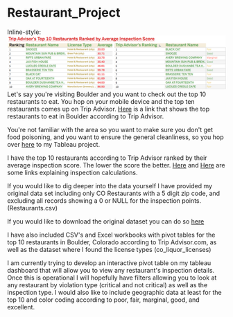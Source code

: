 # Restaurant_Project
Inline-style:
![alt text](https://github.com/Stevenlutton/Restaurant_Project/blob/master/Images/MainImage.png)
Let's say you're visiting Boulder and you want to check out the top 10 restaurants to eat. 
You hop on your mobile device and the top ten restaurants comes up on Trip Advisor. [Here](https://www.tripadvisor.com/Restaurants-g33324-Boulder_Colorado.html) is a link that shows the top restaurants to eat in Boulder according to Trip Advisor.

You're not familiar with the area so you want to make sure you don't get food poisoning, and you want to ensure the general cleanliness, so you hop over [here](https://public.tableau.com/profile/steven.lutton#!/vizhome/TripAdvisorsTop10RestaurantsbyAverageInspectionScore/Top10Colored) to my Tableau project.

I have the top 10 restaurants according to Trip Advisor ranked by their average inspection score. The lower the score the better. [Here](https://assets.bouldercounty.org/wp-content/uploads/2017/07/how-to-calculate-inspection-ratings.pdf) and [Here](https://assets.bouldercounty.org/wp-content/uploads/2017/02/CalculateInspectionRatings.pdf) are some links explaining inspection calculations. 

If you would like to dig deeper into the data yourself I have provided my original data set including only CO Restaurants with a 5 digit zip code, and excluding all records showing a 0 or NULL for the inspection points. (Restaurants.csv)

If you would like to download the original dataset you can do so [here](https://data.colorado.gov/Municipal/Restaurant-Inspections-in-Boulder-County-Colorado/tuvj-xz3m)

I have also included CSV's and Excel workbooks with pivot tables for the top 10 restaurants in Boulder, Colorado according to Trip Advisor.com, as well as the dataset where I found the license types (co_liquor_licenses)

I am currently trying to develop an interactive pivot table on my tableau dashboard that will allow you to view any restaurant's inspection details. Once this is operational I will hopefully have filters allowing you to look at any restaurant by violation type (critical and not critical) as well as the inspection type. I would also like to include geographic data at least for the top 10 and color coding according to poor, fair, marginal, good, and excellent. 


